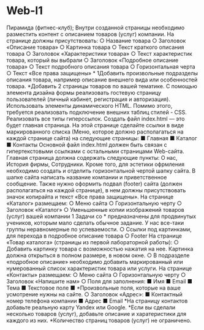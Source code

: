 # Web-l1
Пирамида (фитнес-клуб);
Внутри созданной страницы необходимо разместить контент с
описанием товаров (услуг) компании. На странице должны
присутствовать:
○ Название товара
○ Заголовок «Описание товара»
○ Картинка товара
○ Текст краткого описания товара
○ Заголовок «Характеристики товара»
○ Текст характеристик товара, который вы выбрали
○ Заголовок «Подробное описание товара»
○ Текст подробного описания товара
○ Горизонтальная черта
○ Текст «Все права защищены»
*
1Добавить произвольные подразделы описания товара, например описание
внешнего вида или особенностей товара.
*Добавить 2 страницы товаров по вашей тематике.
С помощью элемента дизайна формы реализовать гостевую страницу
пользователей (личный кабинет, регистрация и авторизация). Использовать
элементы динамического HTML. Помимо этого, требуется реализовать
подключение внешних таблиц стилей - CSS. Реализовать все типы
гиперссылок.
Создать файл index.html — это будет главная страница. На этой странице
сделайте ссылки в виде маркированного списка (Меню, которое должно
располагаться на каждой странице сайта) на следующие страницы:
■ Главная
■ Каталог
■ Контакты
Основной файл index.html должен быть связан с гипертекстовыми ссылками с
остальными страницами Web-сайта. Главная страница должна содержать
следующие пункты: О нас, История фирмы, Сотрудники.
Кроме того, для эстетики офрмления необходимо создать и отделить
горизонтальной чертой шапку сайта. В шапке сайта написать название
компании и приветственное сообщение.
Также нужно оформить подвал (footer) сайта (должен располагаться на каждой
странице), в нем должны присутствовать значок копирайта и текст «Все права
защищены».
На странице «Каталог» размещаем:
○ Меню сайта
○ Горизонтальную черту
○ Заголовок «Каталог»
○ Уменьшенные копии изображений товаров (услуг) вашей компании
1 Задачи со * предназначены для продвинутых учеников, которым мало
сделать обычное задание. У нас все-таки группы неравномерные по
успеваемости.
○ Ссылки под картинками, для перехода в подробное описание товара
○ Footer
На странице «Товар каталога» (страницы из первой лабораторной работы):
○ Добавить картинку товара с возможностью нажатия на нее. Картинка должна
открыться в полном размере, в новом окне.
○ В подразделе «подробное описание» необходимо добавить маркированный
или нумерованный список характеристик товара или услуги.
На странице «Контакты» размещаем:
○ Меню сайта
○ Горизонтальную черту
○ Заголовок «Напишите нам»
○ Поля для заполнения:
■ Имя
■ Email
■ Тема
■ Текстовое поле
■ *Произвольные поля, которые на ваше усмотрение нужны на сайте.
○ Заголовок «Адрес»:
■ Контактный номер телефона компании
■ Адрес
■ Email
*На страницу контактов добавьте реальную карту Yandex или Google.
*Если вы сделали несколько товаров (услуг), добавьте описание и
харатеристики для каждого из них.
*Количество страниц товаров (услуг) не ограничено.
